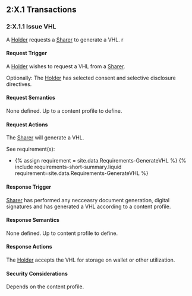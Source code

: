 
## 2:X.1 Transactions

### 2:X.1.1 Issue VHL

A [Holder](ActorDefinition-VHLHolder.html) requests a  [Sharer](ActorDefinition-VHLSharer.html) to generate a VHL.
r
 
 
#### Request Trigger
A [Holder](ActorDefinition-VHLHolder.Html) wishes to request a VHL from a [Sharer](ActorDefinition-VHLSharer.Html).

Optionally: The [Holder](ActorDefinition-VHLHolder.html) has selected consent and selective disclosure directives. 
#### Request Semantics
None defined. Up to a content profile to define.
#### Request Actions 
The [Sharer](ActorDefinition-VHLSharer.html) will generate a VHL.


See requirement(s):
<ul>
  <li>
  	{% assign requirement = site.data.Requirements-GenerateVHL %}
    {% include requirements-short-summary.liquid requirement=site.data.Requirements-GenerateVHL %}
	

  </li>
</ul>
  




#### Response Trigger
[Sharer](ActorDefinition-VHLSharer.Html) has performed any necceasry document generation, digital signatures and has generated a VHL according to a content profile.
#### Response Semantics
None defined. Up to content profile to define.
#### Response Actions
The [Holder](ActorDefinition-VHLHolder.Html) accepts the VHL for storage on wallet or other utilization.
#### Security Considerations 
Depends on the content profile.





